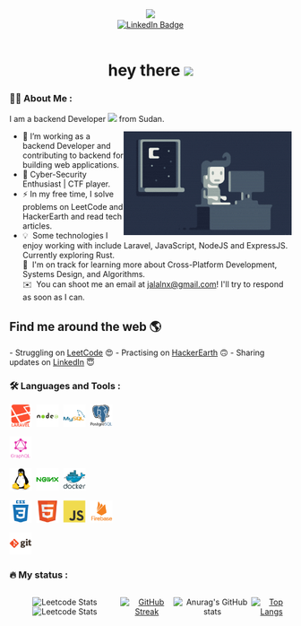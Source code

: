 <div id="header" align="center">
  <img src="https://media.giphy.com/media/M9gbBd9nbDrOTu1Mqx/giphy.gif" width="100"/>
  
</div>
<div id="badges" align="center">
  <a href="www.linkedin.com/in/daroat-jalal-jamma-a-2a63681a8">
    <img src="https://img.shields.io/badge/LinkedIn-blue?style=for-the-badge&logo=linkedin&logoColor=white" alt="LinkedIn Badge"/>
  </a>
</div>

<div id="badges" align="center">
<img src="https://komarev.com/ghpvc/?username=jalalnx&style=flat-square&color=blue" alt=""/></div>

<h1 align="center">
  hey there
  <img src="https://media.giphy.com/media/hvRJCLFzcasrR4ia7z/giphy.gif" width="30px"/>
</h1>


### :man_technologist: About Me :

I am a backend  Developer <img src="https://media.giphy.com/media/WUlplcMpOCEmTGBtBW/giphy.gif" width="30"> from Sudan.

<img alt="Night Coding" src="https://raw.githubusercontent.com/AVS1508/AVS1508/master/assets/Night-Coding.gif" align="right"/>

- :telescope: I’m working as a  backend  Developer and contributing to backend for building web applications.
- :seedling:  Cyber-Security Enthusiast | CTF player.
- :zap: In my free time, I solve problems on LeetCode and HackerEarth and read tech articles.
- 💡 &nbsp;Some technologies I enjoy working with include Laravel, JavaScript, NodeJS and ExpressJS. Currently exploring Rust.\
🌱 &nbsp;I'm on track for learning more about Cross-Platform Development, Systems Design, and Algorithms.\
✉️ &nbsp;You can shoot me an email at jalalnx@gmail.com! I'll try to respond as soon as I can.


## Find me around the web 🌎 <a href="https://www.linkedin.com/in/daroat-jalal-jamma-a-2a63681a8/">
  </a>
- Struggling on <a href="https://www.leetcode.com/Jalalnx/">LeetCode</a> 😍
- Practising on <a href="https://www.hackerearth.com/@moogdaroat99">HackerEarth</a> 🙃
- Sharing updates on <a href="https://www.linkedin.com/in/daroat-jalal-jamma-a-2a63681a8/">LinkedIn</a> 😇



### :hammer_and_wrench: Languages and Tools :

<div >

  <img src="https://github.com/devicons/devicon/blob/master/icons/laravel/laravel-plain-wordmark.svg" title="Laravel" alt="Laravel" width="40" height="40"/>&nbsp;
  <img src="https://github.com/devicons/devicon/blob/master/icons/nodejs/nodejs-original-wordmark.svg" title="NodeJS" alt="NodeJS" width="40" height="40"/>&nbsp;
  <img src="https://github.com/devicons/devicon/blob/master/icons/mysql/mysql-original-wordmark.svg" title="MySQL"  alt="MySQL" width="40" height="40"/>&nbsp;
     <img src="https://github.com/devicons/devicon/blob/master/icons/postgresql/postgresql-original-wordmark.svg" title="postgresql"  alt="postgresql" width="40" height="40"/>&nbsp;
  
  <img src="https://github.com/devicons/devicon/blob/master/icons/graphql/graphql-plain-wordmark.svg" title="graphql"  alt="graphql" width="40" height="40"/>&nbsp;
  
    
  <img src="https://github.com/devicons/devicon/blob/master/icons/linux/linux-original.svg" title="linux"  alt="linux" width="40" height="40"/>&nbsp;
  <img src="https://github.com/devicons/devicon/blob/master/icons/nginx/nginx-original.svg" title="nginx"  alt="nginx" width="40" height="40"/>&nbsp;
<img src="https://github.com/devicons/devicon/blob/master/icons/docker/docker-original-wordmark.svg" title="nginx"  alt="nginx" width="40" height="40"/>&nbsp;


  <img src="https://github.com/devicons/devicon/blob/master/icons/css3/css3-plain-wordmark.svg"  title="CSS3" alt="CSS" width="40" height="40"/>&nbsp;
  <img src="https://github.com/devicons/devicon/blob/master/icons/html5/html5-original.svg" title="HTML5" alt="HTML" width="40" height="40"/>&nbsp;
  <img src="https://github.com/devicons/devicon/blob/master/icons/javascript/javascript-original.svg" title="JavaScript" alt="JavaScript" width="40" height="40"
  />&nbsp;
  <img src="https://github.com/devicons/devicon/blob/master/icons/firebase/firebase-plain-wordmark.svg" title="Firebase" alt="Firebase" width="40" height="40"/>&nbsp;

  <img src="https://github.com/devicons/devicon/blob/master/icons/git/git-original-wordmark.svg" title="Git" alt="Git" width="40" height="40"/>
</div>



### :fire: My status :

<div id="header" align="center" style="display:flex ; flex : row">

  
  ![Leetcode Stats](https://leetcard.jacoblin.cool/Jalalnx?ext=heatmap)
  ![Leetcode Stats](https://leetcard.jacoblin.cool/Jalalnx?ext=activity)
  
[![GitHub Streak](http://github-readme-streak-stats.herokuapp.com?user=jalalnx&theme=dark&background=000000)](https://git.io/streak-stats)&nbsp;

![Anurag's GitHub stats](https://github-readme-stats.vercel.app/api?username=jalalnx&count_private=true&show_icons=true)&nbsp;



[![Top Langs](https://github-readme-stats.vercel.app/api/top-langs/?username=jalalnx&layout=compact&theme=vision-friendly-dark)](https://github.com/anuraghazra/github-readme-stats)

  </div>
